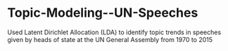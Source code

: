 # Topic-Modeling--UN-Speeches
Used Latent Dirichlet Allocation (LDA) to identify topic trends in speeches given by heads of state at the UN General Assembly from 1970 to 2015
